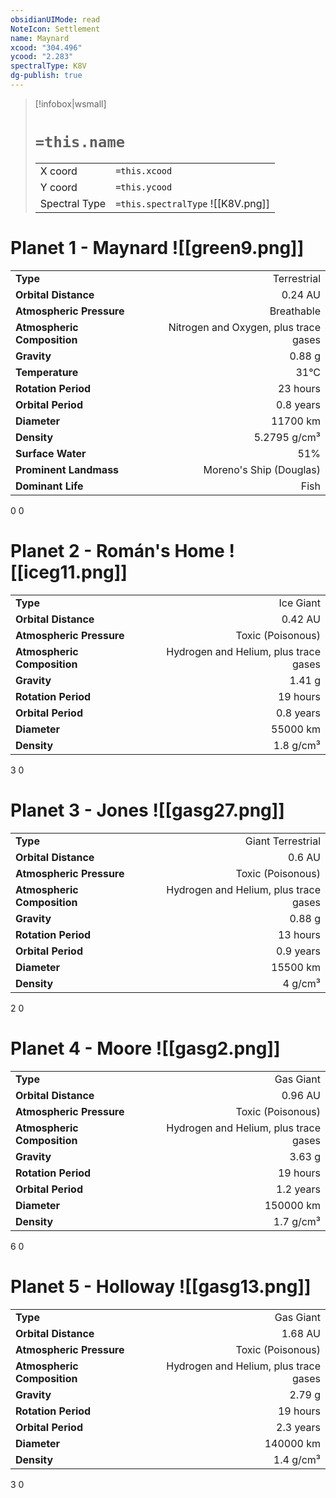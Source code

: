 ```yaml
---
obsidianUIMode: read
NoteIcon: Settlement
name: Maynard
xcood: "304.496"
ycood: "2.283"
spectralType: K8V
dg-publish: true
---
```

> [!infobox|wsmall]
> # `=this.name`
> | | |
> | - | - |
> | X coord | `=this.xcood` |
> | Y coord| `=this.ycood` |
> | Spectral Type | `=this.spectralType` ![[K8V.png]] |

# Planet 1 - Maynard ![[green9.png]]
|                             |                           |
| --------------------------- | -------------------------:|
| **Type**                    |             Terrestrial |
| **Orbital Distance**        |   0.24 AU |
| **Atmospheric Pressure**    |       Breathable |
| **Atmospheric Composition** |      Nitrogen and Oxygen, plus trace gases |
| **Gravity**                 |        0.88 g |
| **Temperature**             |    31°C |
| **Rotation Period**         |  23 hours |
| **Orbital Period** | 0.8 years |
| **Diameter**                |      11700 km | 
| **Density**                 |    5.2795 g/cm³ |
| **Surface Water**           |           51% | 
| **Prominent Landmass**      |         Moreno's Ship (Douglas) | 
| **Dominant Life**           |         Fish |



0
0



# Planet 2 - Román's Home ![[iceg11.png]]
|                             |                           |
| --------------------------- | -------------------------:|
| **Type**                    |             Ice Giant |
| **Orbital Distance**        |   0.42 AU |
| **Atmospheric Pressure**    |       Toxic (Poisonous) |
| **Atmospheric Composition** |      Hydrogen and Helium, plus trace gases |
| **Gravity**                 |        1.41 g |
| **Rotation Period**         |  19 hours |
| **Orbital Period** | 0.8 years |
| **Diameter**                |      55000 km | 
| **Density**                 |    1.8 g/cm³ |



3
0



# Planet 3 - Jones ![[gasg27.png]]
|                             |                           |
| --------------------------- | -------------------------:|
| **Type**                    |             Giant Terrestrial |
| **Orbital Distance**        |   0.6 AU |
| **Atmospheric Pressure**    |       Toxic (Poisonous) |
| **Atmospheric Composition** |      Hydrogen and Helium, plus trace gases |
| **Gravity**                 |        0.88 g |
| **Rotation Period**         |  13 hours |
| **Orbital Period** | 0.9 years |
| **Diameter**                |      15500 km | 
| **Density**                 |    4 g/cm³ |



2
0



# Planet 4 - Moore ![[gasg2.png]]
|                             |                           |
| --------------------------- | -------------------------:|
| **Type**                    |             Gas Giant |
| **Orbital Distance**        |   0.96 AU |
| **Atmospheric Pressure**    |       Toxic (Poisonous) |
| **Atmospheric Composition** |      Hydrogen and Helium, plus trace gases |
| **Gravity**                 |        3.63 g |
| **Rotation Period**         |  19 hours |
| **Orbital Period** | 1.2 years |
| **Diameter**                |      150000 km | 
| **Density**                 |    1.7 g/cm³ |



6
0



# Planet 5 - Holloway ![[gasg13.png]]
|                             |                           |
| --------------------------- | -------------------------:|
| **Type**                    |             Gas Giant |
| **Orbital Distance**        |   1.68 AU |
| **Atmospheric Pressure**    |       Toxic (Poisonous) |
| **Atmospheric Composition** |      Hydrogen and Helium, plus trace gases |
| **Gravity**                 |        2.79 g |
| **Rotation Period**         |  19 hours |
| **Orbital Period** | 2.3 years |
| **Diameter**                |      140000 km | 
| **Density**                 |    1.4 g/cm³ |



3
0



